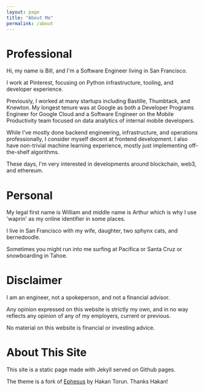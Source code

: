```yaml
---
layout: page
title: "About Me"
permalink: /about
---
```


# Professional

Hi, my name is Bill, and I'm a Software Engineer living in San Francisco.

I work at Pinterest, focusing on Python infrastructure, tooling, and developer experience.

Previously, I worked at many startups including Bastille, Thumbtack, and Knewton. My longest tenure was at Google as both
a Developer Programs Engineer for Google Cloud and a
Software Engineer on the Mobile Productivity team focused 
on data analytics of internal mobile developers.

While I've mostly done backend engineering, infrastructure, and
operations professionally, I consider myself decent at frontend development. I also have non-trivial machine learning
experience, mostly just implementing off-the-shelf algorithms.

These days, I'm very interested in developments around blockchain, web3, and ethereum.

# Personal

My legal first name is William and middle name is Arthur which is why I use
'waprin' as my online identifier in some places.

I live in San Francisco with my wife, daughter, two sphynx cats,
and bernedoodle.

Sometimes you might run into me surfing at Pacifica or Santa Cruz or snowboarding in Tahoe.

# Disclaimer

I am an engineer, not a spokeperson, and not a financial advisor.

Any opinion expressed on this website is strictly my own, and in no way reflects any opinion 
of any of my employers, current or previous.

No material on this website is financial or investing advice. 

# About This Site

This site is a static page made with Jekyll served on Github pages.

The theme is a fork of [Ephesus](https://jekyll-themes.com/ephesus/) by Hakan Torun. Thanks Hakan!